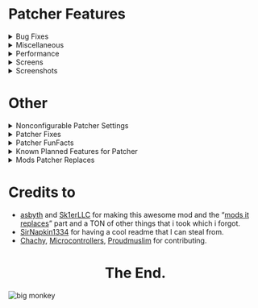 # Patcher Features

<details>
  <summary>Bug Fixes</summary>

# Bug Fixes
- **Command Handling** - Fix Forge's command handler not checking for a '/' at the start of a command. *default
- **Case Insensitive Commands** - Stop vanilla commands from forcing case sensitivity. *default
- **Arrow Lighting** - Stop arrows attached to an entity from messing up entity lighting.
- **Mouse Bind Fix** - Fixes an issue where keybinds bound to mouse buttons do not work in inventories. *default
- **Keep Shaders on Perspective change** - Keep vanilla shaders you're currently using while also being able to toggle perspective. *default
- **Better Keybind Handling** - Make keys re-register when closing a GUI, like in 1.12+. *default
- **Parallax Fix** - Fix the camera being too far back, seemingly making your eyes be in the back of your head.
- **Culling Fix** - Fix false negatives in frustum culling, creating invisible chunks in some cases. (Can negatively impact performance)
- **Layers In Tab** - Fixes sometimes players not having a hat layer on tab. *default
- **Mouse Delay Fix** - Resolve an issue where your crosshair is a tick behind your head position. *default
- **Arm Rotations** - Resolve an issue where your arm rotation would be angled upwards when mounting an entity. *default
- **Head Rotations** - Resolve an issue where your head would not properly rotate while riding an entity. *default
- **Player Void Rendering** - Remove the black box around the player while in the void. *default
- **Fluid Stitching** - Fix missing edges in fluids. “Requires Chunk reload (F3+a)”. (May cause Z—Fighting against blocks that aren't full size). *default
- **Reset Death Timers** - Resolve an issue where changing the fullscreen state on the Game Over screen would lock the buttons. *default
- **Resource Exploit Fix** - Fix an exploit in 1.8 allowing servers to look through directories. *default
- **Fullscreen Fix** - Resolve an issue where you could not maximize the game once toggling fullscreen. *default
- **Sky Height** - Remove the flickering effect from the void when passing between Y level 63. *default
</details>
<details>
  <summary>Miscellaneous</summary>

# Miscellaneous
- **Remove Ground Foliage** - Stop plants/flower from rendering. (Requires chunk reload (F3+A)).
- **1.12 Farm Selection Boxes** - Replace the selection box for crops with the 1.12 variant. (Only works on hypixel & Singleplayer). *default
- **FOV Modifier** - Allow for modifying FOV change states.
- **Sprinting FOV** - Modify your FOV when sprinting.
- **Bow FOV** - Modify your FOV when pulling back a bow.
- **Speed FOV** - Modify your FOV when having the speed effect.
- **Slowness FOV** - Modify Your FOV when having the slowness effect.
- **Remove Water FOV** - Remove the change of FOV when underwater (Does not require FOV Modifier to be enabled)
- **Crosshair Perspective** - Remove the crosshair when in third person.
- **Log Optimizer** - Delete all files in the logs folder, as these can usually take up a lot of space. (These files are not recoverable once deleted).
- **Log Otimizer Amount** - Choose how many days old a file must be before being deleted.
- **Better Camera** - Stop blocks such as grass and tall plants from affecting your FOV as done in 1.14+. *default
- **Better F1** - Hide nametags when in F1 mode.
- **Remove Screen Bobbing** - While using View Bobbing, only remove the view aspect but have the hand still bounce around. - **Suggested by [Akinsoft](https://www.youtube.com/channel/UCNMigEMQWTYEsRThvKYfoMQ)**
- **Zoom Adjustment** - Scroll when using OptiFine's zoom to adjust the zoom level.
- **Zoom Smooth Camera** - Remove the smooth camera effect when using zoom.
- **Zoom Sensitivity** - Use a custom mouse sensitivity value when zoomed in. This is a percentage of your normal sensitivity.
- **Smooth Zoom Animation** - Add a smooth animation when you zoom in and out. - **Suggested by Pug#5853**
- **Smooth Scroll-to-Zoom Animation** - Add a smooth animation when you scroll in and out while zoomed.
- **Smooth Zoom Function** - Change the smoothing function used in the smooth zooming animation.
- **Toggle to Zoom** - Make OptiFine's zoom key a toggle instead of requiring you to hold it. - **Suggested by [Microcontrollers#6733](https://canary.discord.com/channels/411619823445999637/411620521382510592/727392685563838475) / [Twens#9340](https://canary.discord.com/channels/411619823445999637/411620521382510592/768100485210177556) / [me](https://inv.wtf/firedotexe)**
- **Simplify FPS Counter** - Remove the additions OptiFine L5 and above makes to the debug screen fps counter. *default
- **Nausea Effect** - Remove the nether portal effect appearing when clearing nausea.
- **Disable Achievements** - Remove achievement notification.
- **Fire Overlay Height** - Change the height of the fire overlay.
- **Remove Water Overlay** - Remove the water texture overlay when underwater.
- **Remove Inverted Colors from Crosshair** - Remove the inverted color effect on the crosshair.
- **Fullbright** - Remove lighting updates, increasing visibility. “Requires chunk reload (F3+A)”. (Can positively impact performance). *default
- **Smart Fullbright** - Automatically Disable the Fullbright Effect when using OptiFine Shaders. (Requires Fullbright). - Suggested by [jacob#9999](https://canary.discord.com/channels/411619823445999637/411620521382510592/761567628388335626)
- **Show Own Nametag** - See your own nametag in third person.
- **Numerical Enchantments** - Use readable numbers instead of Roman numerals on enchants. *default
- **Clean View** - Stop rendering your own potion effect particles.
- **Disable Breaking Particles** - Remove block breaking particles for visibility.
- **Alternate Text Shadow** - Change the text shadow to only move down rather than moving to the side. - **Suggested by [Aktimoose#3001](https://canary.discord.com/channels/411619823445999637/411620521382510592/762279014303662090) with a [visual example](https://media.discordapp.net/attachments/411620521382510592/762279100915908629/unknown.png)**
- **Add Text Shadow to Nametags** - Render nametag with shadowed text. - **Suggested by [Twens#9340](https://canary.discord.com/channels/411619823445999637/411620521382510592/705408054920871966) / [4Fluffin#2181](https://canary.discord.com/channels/411619823445999637/411620521382510592/712753614497644634) / [LRX#6974](https://canary.discord.com/channels/411619823445999637/411620521382510592/743866604088983563)**
- **Disable Text shadow** - Remove shadows from text. (Can positively impact performance).
- **Toggle Tab** - Hold tab open without needing to hold down the tab key.
- **Number Ping** - Show a readable ping number in tab instead of bars.
- **Windowed Fullscreen** - Implement Windowed Fullscreen in Minecraft allowing you to drag your mouse outside the window
- **Instant Fullscreen** (Windows Only) - Instant switching between full screen and non fullscreen modes. (Windowed Fullscreen must also be enabled for this to work).
  
</details>
<details>
  <summary>Performance</summary>

# Performance
- **Entity Culling** - Stop entities that aren't visible to the player from rendering. *default
- **Entity Culling Interval** - The amount of time in ms between occlusion checks for entities. Shorter periods are more costly toward performance but provide the most accurate information. Lower values recommended in competitive environments.
- **Smart Entity Culling** - Stop entity culling effect when using OptiFine shaders. (Due to the way OptiFine shaders work, we are unable to make Entity Culling compatible at this time). *Default - **Suggested by [Twens#9340](https://canary.discord.com/channels/411619823445999637/411620521382510592/761634374361546763) / Already planned when [Microcontrollers#6733](https://canary.discord.com/channels/411619823445999637/411620521382510592/762373914167869440) Suggested it**
- **Don't Cull Player Nametags** - Render nametags even when the player and nametag are occluded.
- **Don't Cull Entity Nametags** - Render nametags even when the entity and nametag are occluded.
- **Don't Cull Armorstand Nametags** - Render nametags even when the armour stand is occluded.
- **Check Armorstand Rules** - Don't cull armorstands that have a marker set in their entity rules. This will result in a lot of unculled armorstands in places like Hypixel Skyblock, but will provide better entity visibility while losing out on some performance improvements.
- **Particle Culling** - Stop particles that aren't visible to the player from rendering. *default
- **Disable Armorstands** - Stop armorstands from rendering (armorstands are commonly used for NPC nametag rendering. Enabling this will stop those from rendering as well).
- **Disable Semitransparent Players** - Stop semitransparent players from rendering.
- **Disable Enchantment Books** - Stop enchantment table books from rendering.
- **Disable Item Frames** - Stop item frames from rendering.
- **Disable Mapped Item frames** - Stop item frames only with maps as their item from rendering. - **Suggested by [Duel#0969](https://canary.discord.com/channels/411619823445999637/411620457754787841/765679834118357034) / [DJtheRedstoner#6408](https://canary.discord.com/channels/411619823445999637/411620521382510592/766016290938683415)**
- **Disable Grounded Arrows** - Stop arrows that are in the ground from rendering.
- **Disable Attached Arrows** - Stop arrows that are attached to a player from Rendering. 
- **Disable Skulls** - Stop skulls from rendering. 
- **Disable Nametags Boxes** - Remove the transparent box around the nametag. 
- **Entity Render Distance Toggle** - Toggle allowing a custom entity render distance.
- **Entity Render Distance** - Stop rendering entities outside a specified radius.
- **Disable End Portals** - Stop end portals from rendering.
- **Disable Enchantment Glint** - Disable the enchantment glint on enchanted items/potions.
- **Disable Gl Error Checking** - Disable unnecessary constant checking for errors in OpenGL. (Requires restart once toggled). *default
- **Optimized Resource Pack Discovery** - Optimize the time it takes to open the resource packs GUI. (Does not work with Labymod's RP24 addon). *default - **I'd like to feel like I inspired this**
- **Item Searching** - Stop items from searching for extra items to combine with when the stack is already full. *default
- **Optimized Item Renderer** - Cache information about items, avoiding recalculating everything about it every frame. *default
- **Static Particle Color** - Disable particle lighting checks each frame. *default
- **Downscale Pack Images** - Change all pack icons to 64x64 to reduce memory usage. *default
- **Optimized Font Renderer** - Use modern rendering techniques to improve font renderer performance. *default
- **Cache Font Data** - Cache font data allowing for it to be reused multiple times before needing recalculation. *default
- **Instant World Swapping** - Remove the dirt screen and waiting time when switching a world. *default
- **Limit Chunk Updates** - Limit the amount of chunk updates that happen a second. - **Was planned, wasn't able to implement until [Moulberry](https://github.com/moulberry/) presented a way, public suggester is [Darkr#4233](https://canary.discord.com/channels/411619823445999637/411620521382510592/776726232162893844) [and](https://canary.discord.com/channels/411619823445999637/411620457754787841/776865329086464040) [and](https://canary.discord.com/channels/411619823445999637/411620521382510592/783764217869369376) / Geek#8405 (?)**
- **Chunk Update Limit** - Specify the amount of updates that can happen a second.  
- **Static Fog Color** - Simplify fog color creation with a static fog color. *default
- **Low Animation Tick** - Lowers the amount of animations that happen a second from 1000 to 500. *default
- **Batch Model Rendering** - Render models in a single draw call, reducing the amount of OpenGL instructions performed a second. *default
- **Optimized Cloud Renderer** - Use modern rendering techniques to improve cloud renderer performance. *default - Alternative explanation: **[Upload cloud geometry to the GPU, resulting in much faster cloud rendering](https://twitter.com/asbythh/status/1249024695846023168).**
- **Remove Cloud Transparency** - Remove transparency from clouds.
- **Disable Mob Spawning** - Reduce memory usage by disabling the check for mob spawning despite the set game rule. (this will disable mob spawning in single player).
  
</details>
<details>
  <summary>Screens</summary>

# Screens
- **Transparent Chat** - Remove the background from chat. (Can positively impact performance).
- **Transparent Chat input field** - Remove the background from chat's input field. (Can positively impact performance).
- **Compact Chat** - Clean up chat by stacking duplicate messages (Does not work with Labymod). *default
- **Compact Chat time** - Change the amount of time old messages take to stop being compacted. (Measured in seconds.)
- **Anti Clear Chat** - Remove blank messages from chat.
- **Shift Chat** - Holding shift while pressing enter will keep chat open.
- **Chat Position** - Move the chat up 12 pixels to stop it from overlapping the health bar, as done in 1.12+.
- **Chat Timestamps** - Add timestamps before a message.
- **Chat Timestamps Format** - Change the time format of Chat Timestamps, Examples: [3:24 PM] Steve: Hey!, [15:24] Steve: Hey!
- **Cross Chat** - Stop clearing chat when switching servers. *default
- **Chat Keeper** - Keep chat when toggling fullscreen. *default
- **Safe Chat Clicks** - Show the command or link that is ran/opened on click. 
- **Damage Glance** - View the damage value of the currently held item above your hotbar. *default
- **Item Count Glance** - View the amount of the currently held item above your hotbar. *default
- **Enchantment Glance** - View the enchantments of the currently held item above your hotbar. *default
- **Protection Percentage** - View how much total armor protection you have inside of your inventory. *default
- **Projectile Protection Percentage** - View how much total projectile protection you have inside of your inventory. *default
- **Container Backgrounds** - Remove the dark background inside of a container.
- **GUI Crosshair** - Stop rendering the crosshair when in a GUI.
- **Startup Notification** - Notify how long the game took to startup with a notification *default
- **Clean Main Menu** - Remove the Realms button on the main menu as you need to be on the latest Mnecraft version to use Realms. *default
- **Skin Refresher** - Add a button to the escape menu to refresh your current skin without needing to leave the server. (Also accessible with the command “/refreshskin”).
- **Replace Open to Lan** - Remove the Open to Lan button when in multiplayer server with a button to quickly open your server list. (Will be reworked in the future to not kick you from the server).
- **Replaced Mods Warning** - Display on startup what mods you may have that are replaced by Patcher. *default
- **Smart Disconnect -** Choose between disconnecting or relogging when clicking the disconnect button. (Only works on multiplayer servers). - **Suggested by [Pug#5853](https://canary.discord.com/channels/411619823445999637/411620521382510592/705222390338158682)**
- **Image Preview** - Preview image links when hovering over a supported URL. Press shift to use fullscreen and Control to render in native image resolution. (Currently supported: Imgur, Discord, Badlion screenshots).
- **Image Preview Width** - The % of screen width to be used for image preview.
- **Inventory Position** - Stop potion effects from shifting your inventory to the right. *default
- **Custom Tab Opacity** - Change the tab list opacity.
- **Tab Opacity** - Allow for customizing tab opacity.
- **Tab Height** - Move the tab overlay down n amount of pixels when there's an active bossbar.
- **Set Tab Height** - Choose how many pixels down the tab will go when there's an active bossbar
  
</details>
<details>
  <summary>Screenshots</summary>

# Screenshots
- **Compact Response** - Compact the message given when screenshotting.
- **No Feedback** - Remove the messages from screenshots entirely.
- **Screenshot Manager** - Change the way screenshotting works as a whole, creating a whole new process to screenshotting such as uploading to imgur, copying to clipboard, etc. *default
- **Auto Copy Screenshot** - Automatically copy screenshots to the clipboard when taken - **Suggested by [mdash#0001](https://canary.discord.com/channels/411619823445999637/411620521382510592/772087167488622603) / DJtheRedstoner#6408 had a [similar suggestion](https://canary.discord.com/channels/411619823445999637/411620521382510592/770318489012928552) so dont get confused with both**
- **Screenshot Preview** - Preview the look of your screenshot when taken in the bottom right corner.
- **Preview Time** - Adjust how long the preview should stay on screen before sliding out. time is measured in seconds.
- **Preview Animation** - Select an animation style for the screenshot preview.
- **Preview Scale** - Change the scale of the preview. smaller number is bigger.

</details>

# Other

<details>
  <summary>Nonconfigurable Patcher Settings</summary>
 
# Nonconfigurable Patcher Settings
- **Async Block & Item Loading** - **Register blocks & items at the same time instead of one after another.**
- **Async Mod Loading** - Unknown
- **Cleanup resources when leaving a world**, fixing a vanilla OpenGL buffer leak.
- **Disable Constant Fog Color Checking** - still a thing but renamed to static fov color which simplifies fog color creation with a static fog color.
- **Fix bleeding text color, causing several rendering issues with transparent HUD elements.**
- **Fix keybinds being loaded too early, resolving issues with mods that use Mixins on KeyBinding.**
- **Fix Minecraft sometimes never saving options**
- **Fix the player not hearing when their own armor breaks**
- **Fix the possible crash on opening the server menu.**
- **Fix the possible crash when connecting a server quickly.**
- **Fix typo in Forge's mod list** by changing “Search:\\” to “Search:”.
- **Fix the player not hearing when their own armor breaks.**
- **Fix bleeding text color, causing several rendering issues with transparent HUD elements.**
- **Force Chat History Length to always be 32767.**.
- **Force tooltips to render above potion effects.**
- **Implement new fast-graphics leaf culling** - [Before](https://cdn.discordapp.com/attachments/530585040120315924/747852737856798800/2020-08-25_12.14.06.png), [After](https://cdn.discordapp.com/attachments/530585040120315924/747852760241799168/2020-08-25_12.18.34.png).
- **Improve faster annotation searching**.
- **Note that this is all public information and there is many many stuff that are in the code but are not made public.**
- **OptiFine I7-M5:** Resolve OptiFine causing resourcepacks that edit the XP bar color to be the Vanilla color. (Credits: DJtheRedstoner)
- **OptiFine L5-L6:** Resolve horses sometimes never rendering, and hitting said horse would cause the screen to have a red tint. (Credits: rbrick & DJtheRedstoner)
- **OptiFine L5-L6:** Resolve signs flickering while editing them, such as the Hypixel Skyblock Banker's signs. (Credits: DJtheRedstoner)
- **OptiFine L5-L6:** Resolve wither particles following your crosshair when using L5 or above. (Credits: DJtheRedstoner)
- **OptiFine L5-M5:** Resolve a duplicate & useless "Alternate Blocks" button in the Details menu. (Credits: DJtheRedstoner)
- **Optimizations made to GameRules$Value and EntityOtherPlayerMP**.
- **Optimizations regarding PathFinding memory leak, BlockEntities removal, Resource loading, Entity capability checks, GameRules, and other players.**
- **Optimizations related to armorstands & player states.**
- **Optimized Lightmap Updates**
- **Optimized Model Rendering**
- **Optimized Particle Collision**
- **Optimized Skin Loading: Reduce the amount of stutter when loading into a world with a lot of players, caused by fetching the skin file and applying it. (Credits: [Moulberry](https://github.com/moulberry/))**
- **PathFinding optimization** (Cleanup blockaccess once processed).
- **ReflectionOptimizations** - Unknown
- **Remove the "Unable to locate sign at (coords)" message from chat.**
- **Resolve Minecraft sometimes never saving options.**
- **Rewrote data table search**.
- **Save Chat when toggling fullscreen**.
- **Scoreboard Optimization** - Render the whole scoreboard in one draw call, rather than creating a separate rectangle for every score, which at the time wasnt compatible with Powns & Canelex's scoreboard mod.
- **Scoreboard Patch** - which fixed log spam but now is force enabled
- **Show Patcher version in the F3 menu**
- **Startup Optimization** - Don't refresh resources twice during startup.
- **Skylight performance being recalculated is very slow.**
- **Tab Overlay Ping draws with a shadow**
- **TileEntity optimization** (Cleanup removable tile entities).
- **[MC-185](https://bugs.mojang.com/browse/MC-185)**: Creating or loading a singleplayer world shows the main menu for a brief second
- **[MC-234](https://bugs.mojang.com/browse/MC-234)**: z-fighting when digging straight down.
- **[MC-417](https://bugs.mojang.com/browse/MC-417)**: arrows bounce back then appear at correct location.
- **[MC-1846](https://bugs.mojang.com/browse/MC-1846)**: player camera is too far back, making things appear the way they shouldnt. (Fixes -> Parallax Fix)
- **[MC-2781](https://bugs.mojang.com/browse/MC-2781)**: languages using Windows IME to type (chinese, korean, japanese, etc.) cannot speak in chat.
- **[MC-4647](https://bugs.mojang.com/browse/MC-4647)**: Having both underwater/Night vision and Blindness turns the world black
- **[MC-5404](https://bugs.mojang.com/browse/MC-5404)**: Name Tags/XP Orbs/Splash Potions are angled in third-person mode
- **[MC-10480](https://bugs.mojang.com/browse/MC-10480)**: Blindness + Night-vision Effects Create Complete Blindness
- **[MC-11519](https://bugs.mojang.com/browse/MC-11519)** & **MC-50304**: collecting too much xp could act as an epilepsy trigger & experience orbs are too low to the ground.
- **[MC-31222](https://bugs.mojang.com/browse/MC-31222)**: - Crash when pressing a Hotbar slot key & leaving the GUI at the same time.
- **[MC-49628](https://bugs.mojang.com/browse/MC-49628)**: When in spectator mode the head overlay shows even if it is set not to show in the skin customisation options
- **[MC-51150](https://bugs.mojang.com/browse/MC-51150)**: Swimming in water, riding a minecart or standing on soul sand and snow layers 8 darkens the sky at day time
- **[MC-58177](https://bugs.mojang.com/browse/MC-58177)**: Night vision rendered darker and orange when nearing light sources with brightness on moody
- **[MC-58614](https://bugs.mojang.com/browse/MC-58614)**: xp bar isnt transparent when crosshair isnt visible.
- **[MC-67017](https://bugs.mojang.com/browse/MC-67017)**: The small cube in slime blocks isn't displayed in inventory and when dropped
- **[MC-67406](https://bugs.mojang.com/browse/MC-67406)**: Small armor stands display items differently than normal ones
- **[MC-68381](https://bugs.mojang.com/browse/MC-68381)**: NullPointerException: group when connecting to MP server
- **[MC-71990](https://bugs.mojang.com/browse/MC-71990)**: In tab list, spectators and distant players are always hatless
- **[MC-72397](https://bugs.mojang.com/browse/MC-72397)**: Alex Model Displays Items Incorrectly
- **[MC-72494](https://bugs.mojang.com/browse/MC-72494)**: In Statistics screen 'm' is the same unit for both minutes and meters
- **[MC-74764](https://bugs.mojang.com/browse/MC-74764)**: Particle "largeexplode", "hugeexplosion" and “sweepattack” not showing when using the front view (twice F5)
- **[MC-76899](https://bugs.mojang.com/browse/MC-76899)**: Dragging items with the middle mouse button causes block count to go negative
- **[MC-80966](https://bugs.mojang.com/browse/MC-80966)**: Lightcalculation of ChunkSelection faulty implemented resulting in client bugs (empty chunks don’t show light/render dark)
- **[MC-81738](https://bugs.mojang.com/browse/MC-81738)**: Crash: IndexOutOfBoundsException on Tesselating block in world
- **[MC-81876](https://bugs.mojang.com/browse/MC-81876)**: Number of characters before line cutoff in chat is not same when unicode mode is enabled and when it is off
- **[MC-84774](https://bugs.mojang.com/browse/MC-84774)**: Cobblestone wall fence gate facing south has different texture mapping (uvlock tag issue)
- **[MC-85132](https://bugs.mojang.com/browse/MC-85132)**: Leaves are not culled in fast mode
- **[MC-86385](https://bugs.mojang.com/browse/MC-86385)**: Leading zeroes omitted on dyed leather armor colour
- **[MC-90560](https://bugs.mojang.com/browse/MC-90560)**: Custom Payload Packet Memory Leak
- **[MC-92057](https://bugs.mojang.com/browse/MC-92057)**: particles/entities at y>=256 are dark
- **[MC-94535](https://bugs.mojang.com/browse/MC-94535)**: Flying and holding CTRL really close to the ground, emits walking particles
- **[MC-98093](https://bugs.mojang.com/browse/MC-98093)**: Distorted Pistons
- **[MC-101233](https://bugs.mojang.com/browse/MC-101233)**: burned out Redstone torch map causes a memory leak.
- **[MC-117412](https://bugs.mojang.com/browse/MC-117412)**: Heightmap min value not set when loading chunk from NBT
- **[MC-121884](https://bugs.mojang.com/browse/MC-121884)**: Server->Client custom payload packets can leak resources
</details>
<details>
  <summary>Patcher Fixes</summary>
  
# Patcher Fixes
- **Alert the user when uploading too many screenshots too quickly.**
- **Better mod support regarding Levelhead, PingTag, and TNT Timer.**
- **Catch null screenshots from attempting to be deleted.**
- **Fix blacklisted servers not being blacklisted when restarting.**
- **Fixed player sprint particles being removed when using "Disable Block Breaking Particles".**
- **Fixed Screenshot Preview utilizing other threads to display the image.**
- **Fixed skulls not respecting skin transparency.**
- **Fix ResourceExploitFix functionality.**
- **Fix VoidFlickerFix functionality.**
- **Imgur Uploading no longer blocks the client while uploading.**
- **Made Hotbar Utilities look more consistent.**
- **Make sure the entity is in the same world as the player before culling.**
- **ReplayMod, CustomMainMenu, 5zigReborn, & bspkrscore Compatibility.**
- **Resolve a few transformer issues and the way they interact with other mods.**
- **Resolve Alternate Text Shadow not affecting Shadowed Nametags.**
- **Resolve Chat Height issues with Vanilla Enhancements.**
- **Resolve crash when running /patcher debugfps.**
- **Resolve Crop Hitbox issues.**
- **Resolve dropped items never rendering with Labymod.**
- **Resolve FOV setting not saving when using /fov.**
- **Resolve Inventory Position being overwritten by Spiderfrog's Old Animations.**
- **Resolve issues regarding SkyblockAddons & Entity Render Distance, and NotEnoughUpdates & Entity Culling.**
- **Resolve issues with unicode font rendering with italics.**
- **Resolve messages with type 1 (Command Blocks and such) not being compacted.**
- **Resolve most/all complaints about Compact Chat. This may behave weirdly as a result, as it has been entirely rewritten so expect a few issues.** (Credit: [Moulberry](https://github.com/moulberry/))
- **Resolve not being able to open screenshots folder after deleting a screenshot.**
- **Resolve not being able to use Drop Modifier in some situations.**
- **Resolve own nametag rendering while in spectator.**
- **Resolve Patcher's interaction with Levelhead & PingTag.**
- **Resolve Z-Fighting on Shadowed Nametags.**
- **Screenshot Preview now functions properly.**
- **Stop Hotbar Glances from appearing while in spectator mode.**
- **Stop rendering the nametag twice when using Entity Culling & Don't Cull Nametags.**
</details>
<details>
  <summary>Patcher FunFacts</summary>

# Patcher FunFacts
- Patcher has 49 Default options and 136 options in general, 16 of those are bug fixes, (note that those are the only bug fixes that you can enable and disable there is over 70 bug fixes which are force enabled) 41 QOL features and 41 Performance features (note that again those are the only visible ones) and Patcher also [replaces](https://github.com/LunaNotdev/Patcher-Explanation#mods-patcher-replaces) 17 mods
- **Fastchat**, **Fast Language Swap**, **Better Keybind Handling** pretty much all **OptiFine zoom stuff** were added by Llamalad7 along with fixing ssmanager by making it take priority over VanillaEnhancements since it completely broke it
- **Patcher fixes not only vanilla bugs but even other mod's bugs** suprisingly enough patcher fixes forge bugs and vanilla bugs and even optifine bugs
- **Patcher** was originally called tweaker as a project [Asbyth](https://github.com/asbyth/) the now main patcher developer was working on and then introduced tweaker 2.0 and Patcher which was then superseded by the now known patcher which has been worked on in the span of an entire year and more to come in the future.
- **Save Chat when toggling fullscreen** was added by UserTeemu
- **Downscale Pack Images** - Used to upscale packs to 64x if they were less than 64x - reported by [me](https://inv.wtf/firedotexe)
- **Resource Exploit Fix** - Had a problem where servers were actually able to workaround which was later on fixed in an unknown patcher version - Reported by Unknown
- **Old /FOV** - Many people believe the /fov command had unlimited posibilities which isnt true, the command actually has a limit which is which is /fov 340282356779733661637539395458142568447 - Discovery by [me](https://inv.wtf/firedotexe "i need serious help")
- Patcher fixes an issue with the sun sometimes being black when using a Powns mod
- **Fire Overlay Height** - option was originally named Fire Height then got renamed with the release of Patcher 1.1 beta 1
- **Downscale Pack Images** - option was originally named Pack Images then later on got renamed with the release of Patcher 1.1 beta 7,
- With the release of Patcher 1.1 beta 9 they Renamed /blacklist to /pblacklist and Removed /history alias to name history later on in Patcher 1.3 beta 16 they Renamed /name to /pname due to it potentially messing up normal server/client commands
- In Patcher 1.1 they added optimizations regarding TileEntities, PathFinding memory leak, BlockEntities removal, Resource loading, Entity capability checks, GameRules, and other players.
- In Patcher 1.3 beta 14 the disable armorstands option's description was extended to note that this setting will also disable most NPC names on most servers due to a ton of idiots complaining
- In Patcher 1.3 they fixed the annoying Vanilla bug that would crash the game when closing a GUI and pressing a hotbar key slot at the same time.
- In Patcher 1.3.1 beta 1 the Blaze Culling Algorithm was released which performs some extra checks to see if entities are hidden behind others to not render them to later on get removed in Patcher 1.4 beta 1 then integrated in entity culling after it being redone in Unknown Patcher Version
- In Patcher 1.4 they fixed over 40 vanilla bugs.
- In Patcher 1.4 they rewrote Entity Culling to use Depth Buffer Sampling, resulting in much better culling performance.
- Speaking of Patcher 1.4 beta 1 this version had 24+ vanilla bugs that were reported there is others that were unreported including the hitbox rendering of Cactus after x/z + 1677216, and other related floating precision point issues here's [some](https://github.com/LunaNotdev/Patcher-Explanation/#nonconfigurable-patcher-settings)
- In Patcher 1.4 beta 6 the file size got reduce by an incredible amount from 3.3mb to ~600kb by asbyth requesting permission from sk1er to bundle coroutines and caffeine then removing them from the Patcher jar
- In Patcher 1.5 beta 3 they Removed Chunk Lighting Fix due to complaints of stuttering
- /coords was changed to /sendcoords in a Patcher 1.5 beta after the user Microcontrollers complained about it being first in tab complete ahead of /coordshud
- The Compact Chat rewrite and Limit Chunk Updates were pretty much done by [Moulberry](https://github.com/moulberry/)
- In Patcher 1.5 they forced max FOV through /fov to be 110 to stop things from being broken when too high.
- In Patcher 1.5 the Name History menu was completely redesigned
</details>
<details>
  <summary>Known Planned Features for Patcher</summary>
 
# Known Planned Features for Patcher
- **Entity backface culling** -  Hides parts of the entity model that you cant see.
- **Chat timestamps on hover** - Show timestamp for messages when you hover over them like [this](https://i.imgur.com/pR3aDv4.png) **(this isnt a concrete example its just to show the idea of what the final feature might look like)**
- **Fixed Entity Culling trying to cull particles causing some performance issues**
- **The ability to change entity render distance separately per category, globally, players, hostile mobs, passive mobs**
- **Fix Scoreboard fix not fixing Scoreboard log spam bug**
- **1.12.2 Farm Selection Boxes now supports the hypixel.io IP**
- **Fix z-fighting issues with fluid stitching** - As seen [here](https://i.imgur.com/EOxQKKD.png)
- **Fix some [formatting issues](https://media.discordapp.net/attachments/485175582854873132/799656306599919636/unknown.png)**
- **Fixed some [smooth lighting issues](https://media.discordapp.net/attachments/728064513605369866/820918408643870720/unknown.png)**
- **Port chat send delay** - Port the new [chat send delay feature](https://imgur.com/a/ewt6Gq1) from newer Minecraft versions.
- **Improvements related to resource pack discovery menu** - Unknown.
- **Improvements related to resource pack loading** - Uses vanilla's resource pack loading instead of forge's.
- **Horse transparency when riding it** - Like [this](https://media.discordapp.net/attachments/411620521382510592/803366568658337812/unknown.png) and [this](https://media.discordapp.net/attachments/411620521382510592/803369980405219388/unknown.png) .
- **Added unfocused fps & sound volume slider** - Lower FPS and sound when the game is unfocused.
- **Fixed DebugFPS feature killing performance** - The feature to debug fps significantly [drops fps](https://media.discordapp.net/attachments/728064513605369866/820912978500386866/unknown.png) by a ton and it's now fixed: [Line responsible](https://media.discordapp.net/attachments/411620521382510592/801545071568748584/unknown.png), [Before](https://media.discordapp.net/attachments/411620521382510592/801550165474541630/unknown.png), [After](https://media.discordapp.net/attachments/411620521382510592/801550190536294470/unknown.png).
- **Renamed anti clear chat to remove blank messages** - Self explanatory.
- **Renamed container backgrounds to remove container backgrounds** - Self explanatory.
- **Reworked a lot of option descriptions** - Unknown
- **Force enabled some options** - For example Disable GL Error Checking, Head Rotations, Sky Height, MouseBindFix, Arrow Lighting, Fluid Stitching, Fullscreen Fix, Reset Death Timers, Command Handling, MouseDelayFix, Arm Rotation, Item Searching, Cross Chat, Chat Keeper, Particle Culling, Static Fog Color, Optimized Resourcepack Discovery.
- **Removed disable mob spawning** - It was useless.
- **Fixed parallax fix from removing crosshair on F3** - Self explanatory.
- **Clicking out of containers** - The ability to click out of guis instead of having to press esc etc...
- **Remove optifine's custom ALT+F3** - Self explanatory.
- **Fix crashing issue with hychat** - Self explanatory.
- **Opacity silder for chat transparency instead of the current option**. - Current option is just transparency with no configurable slider, that will change in the next version(s).
- **Cache current CPU information** - Unknown.
- **Save a bit of rendering time** - Unknown.
- **Save chatbox content when closed** - For when you're randomly warped the text you were typing in the chatbox gets saved.
- **Resolve issues with commands that have casing in them** - any command with a case in its name broke because of the case insensitive commands feature, that will change in the next version(s).
- **Disable view bobbing effect when holding map** - Self explanatory.
- **Linux LWJGL key registration fix** - Fixes a LWJGL bug causing incorrect registration of Shift+2 and Shift+6 on Linux systems.
- **Fix shadows on sized withers** - Properly scale shadows on withers that are not the default size.
  
</details>
<details>
  <summary>Mods Patcher Replaces</summary>

# Mods Patcher Replaces
- **[CaseCommands](https://sk1er.club/mods/case_commands)** - Sk1er LLC

- **[CommandPatcher](https://sk1er.club/mods/command_patcher)** - Sk1er LLC

- **[CompactChat](https://sk1er.club/mods/compactchat)** - Sk1er LLC

- **[CrossChat](https://sk1er.club/mods/cross_chat)** - Sk1er LLC

- **[Frames+](https://frames.sk1er.club/)** - Sk1er LLC

- **[ItemOptimizations](https://sk1er.club/mods/item_optimization)** - Sk1er LLC

- **[MouseBindFix](https://sk1er.club/mods/mousebindfix)** - Sk1er LLC

- **[ResourceExploitFix](https://sk1er.club/mods/resourceexploitfix)** - Sk1er LLC

- **[WindowedFullscreen](https://sk1er.club/mods/sk1er_fullscreen)** - Sk1er LLC

- **[CleanView](https://www.curseforge.com/minecraft/mc-mods/cleanview)** - LainMI

- **[FastChat](https://2pi.pw/mods/fastchat)** - 2Pi

- **[MemoryFix](https://prplz.io/memoryfix/)** - prplz

- **[MouseDelayFix](https://prplz.io/mousedelayfix/)** - prplz

- **[NoCloseMyChat](https://hypixel.net/threads/forge-modification-noclosemychat-for-mc-1-8.1260752/)** - Cecer

- **[VanillaEnhancements](https://www.curseforge.com/minecraft/mc-mods/vanilla-enhancements)** - OrangeMarshall

- **[VoidChat](https://skyerzz.com/minecraft/mods/voidchat/)** - skyerzz

- **[BetterScaledGUI](https://www.youtube.com/watch?v=E1VsQ3-xkF8)** - [Moulberry](https://github.com/moulberry/)

- **[Fullbright](https://www.curseforge.com/minecraft/mc-mods/fullbright)** - Unknown

</details>

# Credits to

- [asbyth](https://github.com/asbyth/) and [Sk1erLLC](https://github.com/sk1erllc) for making this awesome mod and the “[mods it replaces](https://gist.github.com/asbyth/bcdb67d8f0ed18878c3916f15f4ddf9b "Mods Patcher Replaces")” part and a TON of other things that i took which i forgot.
- [SirNapkin1334](https://github.com/sirnapkin1334) for having a cool readme that I can steal from.
- [Chachy](https://github.com/ChachyDev), [Microcontrollers](https://www.youtube.com/watch?v=dQw4w9WgXcQ), [Proudmuslim](https://github.com/proudmuslim-dev) for contributing.
<div align = "center">

# The End.

</div>

![big monkey](https://user-images.githubusercontent.com/37629791/115776153-195e8e00-a3b4-11eb-8ff5-bb5569de8848.png)

